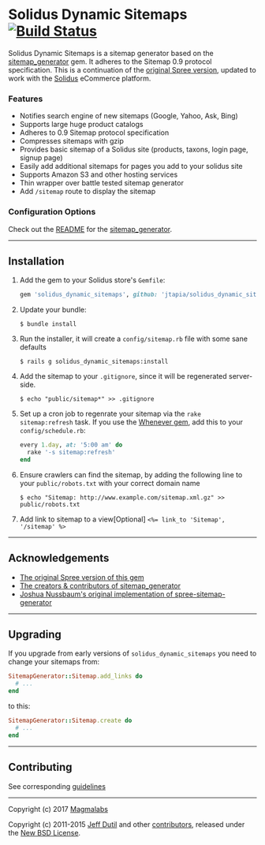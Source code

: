 # Solidus Dynamic Sitemaps [![Build Status](https://travis-ci.org/jtapia/solidus_dynamic_sitemaps.svg?branch=master)](https://travis-ci.org/jtapia/solidus_dynamic_sitemaps)

Solidus Dynamic Sitemaps is a sitemap generator based on the [sitemap_generator][1] gem.
It adheres to the Sitemap 0.9 protocol specification. This is a continuation of
the [original Spree version](https://github.com/spree-contrib/spree_sitemap),
updated to work with the [Solidus](https://solidus.io) eCommerce platform.

### Features

- Notifies search engine of new sitemaps (Google, Yahoo, Ask, Bing)
- Supports large huge product catalogs
- Adheres to 0.9 Sitemap protocol specification
- Compresses sitemaps with gzip
- Provides basic sitemap of a Solidus site (products, taxons, login page, signup page)
- Easily add additional sitemaps for pages you add to your solidus site
- Supports Amazon S3 and other hosting services
- Thin wrapper over battle tested sitemap generator
- Add `/sitemap` route to display the sitemap

### Configuration Options

Check out the [README][1] for the [sitemap_generator][1].

---

## Installation

1. Add the gem to your Solidus store's `Gemfile`:
   ```ruby
   gem 'solidus_dynamic_sitemaps', github: 'jtapia/solidus_dynamic_sitemaps'
   ```

2. Update your bundle:

   ```
   $ bundle install
   ```

3. Run the installer, it will create a `config/sitemap.rb` file with some sane
   defaults

   ```
   $ rails g solidus_dynamic_sitemaps:install
   ```

4. Add the sitemap to your `.gitignore`, since it will be regenerated
   server-side.

   ```
   $ echo "public/sitemap*" >> .gitignore
   ```

5. Set up a cron job to regenrate your sitemap via the `rake sitemap:refresh`
   task. If you use the [Whenever gem](https://github.com/javan/whenever), add
   this to your `config/schedule.rb`:

   ```ruby
   every 1.day, at: '5:00 am' do
     rake '-s sitemap:refresh'
   end
   ```

6. Ensure crawlers can find the sitemap, by adding the following line to your
   `public/robots.txt` with your correct domain name

   ```
   $ echo "Sitemap: http://www.example.com/sitemap.xml.gz" >> public/robots.txt
   ```

7. Add link to sitemap to a view[Optional]
    `<%= link_to 'Sitemap', '/sitemap' %>`

---

## Acknowledgements

- [The original Spree version of this gem](https://github.com/spree-contrib/spree_sitemap)
- [The creators & contributors of sitemap_generator](http://github.com/kjvarga/sitemap_generator/contributors)
- [Joshua Nussbaum's original implementation of spree-sitemap-generator](https://github.com/joshnuss/spree-sitemap-generator)

---

## Upgrading

If you upgrade from early versions of `solidus_dynamic_sitemaps` you need to change your sitemaps from:
```ruby
SitemapGenerator::Sitemap.add_links do
  # ...
end
```

to this:
```ruby
SitemapGenerator::Sitemap.create do
  # ...
end
```

---

## Contributing

See corresponding [guidelines][2]

---

Copyright (c) 2017 [Magmalabs](https://magmalabs.io/)

Copyright (c) 2011-2015 [Jeff Dutil][5] and other [contributors][6], released under the [New BSD License][4].

[1]: http://github.com/kjvarga/sitemap_generator
[2]: https://github.com/spree-contrib/spree_i18n/blob/master/CONTRIBUTING.md
[4]: https://github.com/spree-contrib/spree_sitemap/blob/master/LICENSE.md
[5]: https://github.com/jdutil
[6]: https://github.com/solidusio-contrib/solidus_sitemap/graphs/contributors